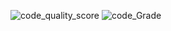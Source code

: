 ![code_quality_score](https://api.codiga.io/project/31236/score/svg)
![code_Grade](https://api.codiga.io/project/31236/score/svg)